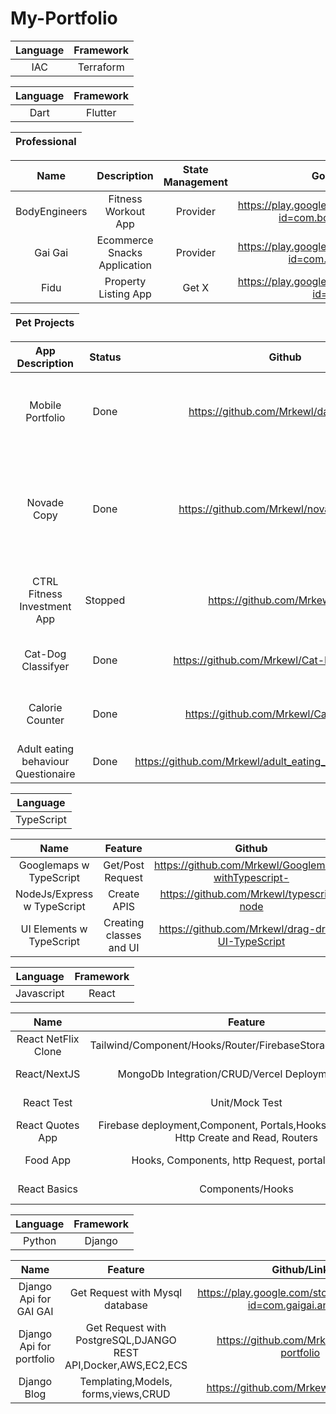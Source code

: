 # My-Portfolio

| Language | Framework |
| :------: | :------:  |
| IAC | Terraform |



| Language | Framework |
| :------: | :------:  |
| Dart | Flutter |

| Professional |
| :------: | 

| Name     |                        Description            |         State Management        |          Google Play          |       App Store          |
| :------: | :--------------------------------------------------:| :---------------------: | :---------------------: |:---------------------: |
| BodyEngineers | Fitness Workout App | Provider | https://play.google.com/store/apps/details?id=com.bodyengineer.app | https://apps.apple.com/us/app/bodyengineers-workout-tracker/id1563738329 | (Professional Work)Confidential
| Gai Gai | Ecommerce Snacks Application| Provider | https://play.google.com/store/apps/details?id=com.gaigai.android | https://apps.apple.com/sg/app/gaigai/id1535602359 | (Professional Work)Confidential
| Fidu | Property Listing App| Get X | https://play.google.com/store/apps/details?id=com.fidu | https://apps.apple.com/sg/app/fidu/id1560768571?platform=iphone | (Professional Work)Confidential

| Pet Projects |
| :------: | 

 | App Description  | Status |Github |Features Description |    State Management  | Deployment Link(If Any)  | Remarks
 | :------: | :------: | :------: | :------: | :------: |  :------: | :------: |
 | Mobile Portfolio | Done | https://github.com/Mrkewl/dart-portfolio | FullStack portfolio Flutter-Django-Docker-Aws-EC2-RDS-PostgreSql  | RiverPod  | Took Down Due to cost in Aws | Nil
 | Novade Copy| Done | https://github.com/Mrkewl/novade-interview | Flutter-django Application with launch url and exact 1-to-1 copy of website with linkedin recommendation conencted to postgreSQL |  Provider  | Nil | It was built to present and impress interviewers
| CTRL Fitness Investment App | Stopped | https://github.com/Mrkewl/CTRL | Flavor with dev/prod env, Firebase Database integration |  GetX  | Nil | Nil
| Cat-Dog Classifyer | Done | https://github.com/Mrkewl/Cat-Dog-Classifyer | AI Application With TensorFlow and Flutter Integration |  Nil|  Nil | Early Days of learning
| Calorie Counter | Done | https://github.com/Mrkewl/CalorieCounter | Calorie Counter using public api to track calories daily |  Provider|  Nil | Early Days of learning
| Adult eating behaviour Questionaire | Done | https://github.com/Mrkewl/adult_eating_behaviour_questionaire | Using classes and rendering on screen |  Nil |  Nil | Early Days of learning


| Language |
| :------: |
| TypeScript |

| Name | Feature | Github | Remarks | Status |
| :------: | :------: | :------: |:------: |:------: |
| Googlemaps w TypeScript | Get/Post Request | https://github.com/Mrkewl/Googlemaps-withTypescript- |Learning | Done |
| NodeJs/Express w TypeScript | Create APIS | https://github.com/Mrkewl/typescript-node | Learning |Done |
| UI Elements w TypeScript | Creating classes and UI| https://github.com/Mrkewl/drag-drop-UI-TypeScript |Learning |Done |

| Language | Framework |
| :------: | :------: |
| Javascript | React |

| Name | Feature | Github/Link | Remarks | Status |
| :------: | :------: | :------: |:------: |:------: |
| React NetFlix Clone | Tailwind/Component/Hooks/Router/FirebaseStorage/FirebaseAuth | [Github](https://github.com/Mrkewl/netflix-clone-w-react) /[Deployment](https://react-netflixclone-3e4a6.web.app/) | Learning |Done |
| React/NextJS | MongoDb Integration/CRUD/Vercel Deployment/Redux | https://nextjs-course-demo-bice-two.vercel.app/ | Learning |Done |
| React Test | Unit/Mock Test | https://github.com/Mrkewl/react-test/tree/main | Learning |Done |
| React Quotes App | Firebase deployment,Component, Portals,Hooks, LazyLoading, Http Create and Read, Routers | https://react-http-4b448.firebaseapp.com/quotes |Learning | Done |
| Food App | Hooks, Components, http Request, portals,CRUD | https://github.com/Mrkewl/react-food-app |Learning | Done |
| React Basics | Components/Hooks | https://github.com/Mrkewl/React-basics | Learning |Done |


| Language | Framework |
| :------: | :------: |
| Python | Django |

| Name | Feature | Github/Link | Remarks | Status |
| :------: | :------: | :------: |:------: |:------: |
| Django Api for GAI GAI | Get Request with Mysql database  | https://play.google.com/store/apps/details?id=com.gaigai.android | Professional | Done |
| Django Api for portfolio | Get Request with PostgreSQL,DJANGO REST API,Docker,AWS,EC2,ECS  | https://github.com/Mrkewl/django-portfolio | Portfolio | Done |
| Django Blog | Templating,Models, forms,views,CRUD  | https://github.com/Mrkewl/django-blog |Learning | Done |
